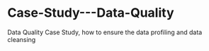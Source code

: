 # Case-Study---Data-Quality
Data Quality Case Study, how to ensure the data profiling and data cleansing
